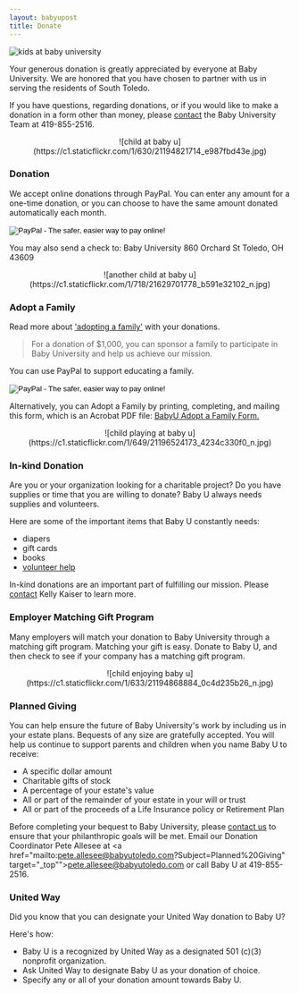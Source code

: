 ```yaml
---
layout: babyupost
title: Donate
---
```


![kids at baby university](https://c2.staticflickr.com/6/5720/21195003924_8dd42bcd5a_c.jpg)

Your generous donation is greatly appreciated by everyone at Baby University. We are honored that you have chosen to partner with us in serving the residents of South Toledo.

If you have questions, regarding donations, or if you would like to make a donation in a form other than money, please [contact](/contact) the Baby University Team at 419-855-2516.


<div style="text-align:center">
![child at baby u](https://c1.staticflickr.com/1/630/21194821714_e987fbd43e.jpg)
</div>



### Donation

We accept online donations through PayPal. You can enter any amount for a one-time donation, or you can choose to have the same amount donated automatically each month.

<form action="https://www.paypal.com/cgi-bin/webscr" method="post" target="_top">
<input type="hidden" class="paypal" name="cmd" value="_s-xclick">
<input type="hidden" class="paypal" name="hosted_button_id" value="6GMAA4VYCAJC4">
<input type="image" class="paypal" src="http://babyutoledo.com/images/paypal-donate-button.jpg" border="0" name="submit" alt="PayPal - The safer, easier way to pay online!">
<img alt="" border="0" src="https://www.paypalobjects.com/en_US/i/scr/pixel.gif" width="0" height="0">
</form>


You may also send a check to: 
 Baby University
 860 Orchard St
 Toledo, OH 43609

<center>![another child at baby u](https://c1.staticflickr.com/1/718/21629701778_b591e32102_n.jpg)</center>


### Adopt a Family

Read more about ['adopting a family'](/adopt-a-family) with your donations.

> For a donation of $1,000, you can sponsor a family to participate in Baby University and help us achieve our mission.

You can use PayPal to support educating a family.

<form action="https://www.paypal.com/cgi-bin/webscr" method="post" target="_top">
<input type="hidden" name="cmd" value="_s-xclick">
<input type="hidden" name="hosted_button_id" value="MHFPBWJ65J6S8">
<input class="paypal" type="image" src="https://www.paypalobjects.com/en_US/i/btn/btn_donateCC_LG.gif" border="0" name="submit" alt="PayPal - The safer, easier way to pay online!">
<img alt="" border="0" src="https://www.paypalobjects.com/en_US/i/scr/pixel.gif" width="1" height="1">
</form>

Alternatively, you can Adopt a Family by printing, completing, and mailing this form, which is an Acrobat PDF file: [BabyU Adopt a Family Form.](http://babyutoledo.com/docs/BabyU-Adopt-A-Family.pdf)


<center>![child playing at baby u](https://c1.staticflickr.com/1/649/21196524173_4234c330f0_n.jpg)</center>



### In-kind Donation

Are you or your organization looking for a charitable project? Do you have supplies or time that you are willing to donate? Baby U always needs supplies and volunteers. 

Here are some of the important items that Baby U constantly needs:

* diapers
* gift cards
* books
* [volunteer help](/volunteer)

In-kind donations are an important part of fulfilling our mission. Please [contact](/contact) Kelly Kaiser to learn more.




### Employer Matching Gift Program

Many employers will match your donation to Baby University through a matching gift program. Matching your gift is easy. Donate to Baby U, and then check to see if your company has a matching gift program.


<center>![child enjoying baby u](https://c1.staticflickr.com/1/633/21194868884_0c4d235b26_n.jpg)</center>


### Planned Giving

You can help ensure the future of Baby University's  work by including us in your estate plans. Bequests of any size are gratefully accepted. You will help us continue to support parents and children when you name Baby U to receive:  

*  A specific dollar amount
*  Charitable gifts of stock
*  A percentage of your estate's value
*  All or part of the remainder of your estate in your will or trust
*  All or part of the proceeds of a Life Insurance policy or Retirement Plan 

Before completing your bequest to Baby University, please [contact us](/contact) to ensure that your philanthropic goals will be met. Email our Donation Coordinator Pete Allesee at <a href="mailto:pete.allesee@babyutoledo.com?Subject=Planned%20Giving" target="_top"">pete.allesee@babyutoledo.com</a> or call Baby U at 419-855-2516.



### United Way


Did you know that you can designate your United Way donation to Baby U?

Here's how:

* Baby U is a recognized by United Way as a designated 501 (c)(3) nonprofit organization.
* Ask United Way to designate Baby U as your donation of choice.
* Specify any or all of your donation amount towards Baby U.


